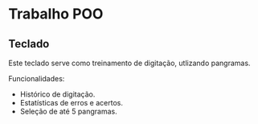 <h1>Trabalho POO</h1>
<h2>Teclado</h2>

<p>Este teclado serve como treinamento de digitação, utlizando pangramas.</p>

Funcionalidades:
<ul>
<li>Histórico de digitação.</li>
<li>Estatísticas de erros e acertos.</li>
<li>Seleção de até 5 pangramas.</li>
</ul>